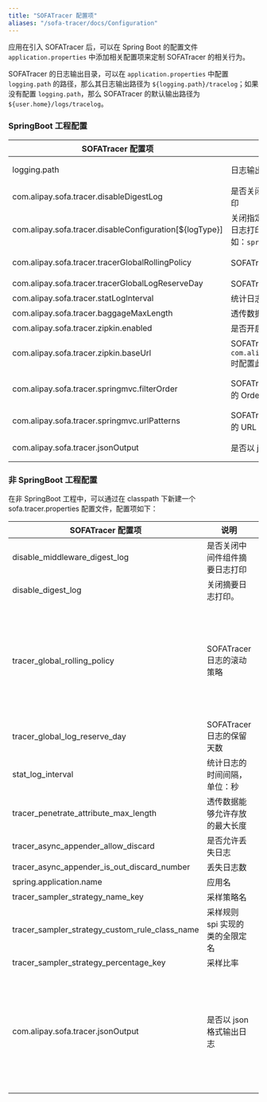 ```yaml
---
title: "SOFATracer 配置项"
aliases: "/sofa-tracer/docs/Configuration"
---
```


应用在引入 SOFATracer 后，可以在 Spring Boot 的配置文件 `application.properties` 中添加相关配置项来定制 SOFATracer 的相关行为。

SOFATracer 的日志输出目录，可以在 `application.properties` 中配置 `logging.path` 的路径，那么其日志输出路径为 `${logging.path}/tracelog`；如果没有配置 `logging.path`，那么 SOFATracer 的默认输出路径为 `${user.home}/logs/tracelog`。

### SpringBoot 工程配置

SOFATracer 配置项 | 说明 | 默认值
----|------|----
logging.path | 日志输出目录  | SOFATracer 会优先输出到 `logging.path` 目录下；如果没有配置日志输出目录，那默认输出到 `${user.home}`
com.alipay.sofa.tracer.disableDigestLog | 是否关闭所有集成 SOFATracer 组件摘要日志打印  | false
com.alipay.sofa.tracer.disableConfiguration[${logType}] | 关闭指定 `${logType}` 的 SOFATracer 组件摘要日志打印。`${logType}`是指具体的日志类型，如：`spring-mvc-digest.log`  | false
com.alipay.sofa.tracer.tracerGlobalRollingPolicy | SOFATracer 日志的滚动策略 | `.yyyy-MM-dd`：按照天滚动；`.yyyy-MM-dd_HH`：按照小时滚动。默认不配置按照天滚动
com.alipay.sofa.tracer.tracerGlobalLogReserveDay | SOFATracer 日志的保留天数 | 默认保留 `7` 天
com.alipay.sofa.tracer.statLogInterval | 统计日志的时间间隔，单位：秒 | 默认 `60` 秒统计日志输出一次
com.alipay.sofa.tracer.baggageMaxLength | 透传数据能够允许存放的最大长度 | 默认值 `1024`
com.alipay.sofa.tracer.zipkin.enabled | 是否开启 SOFATracer 远程上报数据到 Zipkin | true：开启上报；false：关闭上报。默认不上报
com.alipay.sofa.tracer.zipkin.baseUrl| SOFATracer 远程上报数据到 Zipkin 的地址，`com.alipay.sofa.tracer.zipkin.enabled=true`时配置此地址才有意义 | 格式：`http://${host}:${port}`
com.alipay.sofa.tracer.springmvc.filterOrder | SOFATracer 集成在 SpringMVC 的 Filter 生效的 Order  | -2147483647（`org.springframework.core.Ordered#HIGHEST_PRECEDENCE + 1`）
com.alipay.sofa.tracer.springmvc.urlPatterns | SOFATracer 集成在 SpringMVC 的 Filter 生效的 URL Pattern 路径 | `/*` 全部生效
com.alipay.sofa.tracer.jsonOutput | 是否以 json 格式输出日志 | true，如果期望较少日志空间占用，可以使用非 json 格式输出（日志顺序与 JSON 格式顺序一致）

### 非 SpringBoot 工程配置

在非 SpringBoot 工程中，可以通过在 classpath 下新建一个 sofa.tracer.properties 配置文件，配置项如下：

SOFATracer 配置项 | 说明 | 默认值
----|------|----
disable_middleware_digest_log | 是否关闭中间件组件摘要日志打印  | false
disable_digest_log | 关闭摘要日志打印。| false
tracer_global_rolling_policy | SOFATracer 日志的滚动策略 | `.yyyy-MM-dd`：按照天滚动；`.yyyy-MM-dd_HH`：按照小时滚动。默认不配置按照天滚动
tracer_global_log_reserve_day| SOFATracer 日志的保留天数 | 默认保留 `7` 天
stat_log_interval | 统计日志的时间间隔，单位：秒 | 默认 `60` 秒统计日志输出一次
tracer_penetrate_attribute_max_length | 透传数据能够允许存放的最大长度 | 默认值 `1024`
tracer_async_appender_allow_discard   | 是否允许丢失日志 | false
tracer_async_appender_is_out_discard_number | 丢失日志数 | 0
spring.application.name| 应用名 | ``
tracer_sampler_strategy_name_key | 采样策略名 | ``
tracer_sampler_strategy_custom_rule_class_name | 采样规则 spi 实现的类的全限定名 | ``
tracer_sampler_strategy_percentage_key | 采样比率
com.alipay.sofa.tracer.jsonOutput | 是否以 json 格式输出日志 | true，如果期望较少日志空间占用，可以使用非 json 格式输出（日志顺序与 JSON 格式顺序一致）
